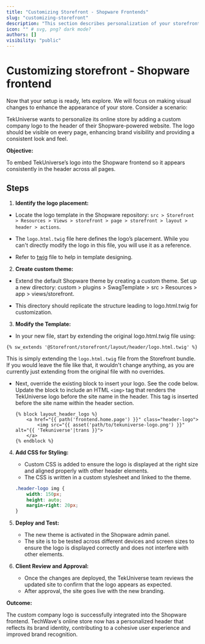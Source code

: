 ```yaml
---
title: "Customizing Storefront - Shopware Frontends"
slug: "customizing-storefront"
description: "This section describes personalization of your storefront by integrating custom branding elements, improving the visual consistency and overall professionalism of your online store."
icon: "" # svg, png? dark mode?
authors: []
visibility: "public"
---
```


# Customizing storefront - Shopware frontend

Now that your setup is ready, lets explore. We will focus on making visual changes to enhance the appearance of your store. Consider a scenario:

TekUniverse wants to personalize its online store by adding a custom company logo to the header of their Shopware-powered website. The logo should be visible on every page, enhancing brand visibility and providing a consistent look and feel.

**Objective:**

To embed TekUniverse’s logo into the Shopware frontend so it appears consistently in the header across all pages.

## Steps

1. **Identify the logo placement:**

- Locate the logo template in the Shopware repository: `src > Storefront > Resources > Views > storefront > page > storefront > layout > header > actions`.

- The `logo.html.twig` file here defines the logo’s placement. While you can't directly modify the logo in this file, you will use it as a reference.

- Refer to [twig](https://twig.symfony.com/doc/3.x/) file to help in template designing.

2. **Create custom theme:**

- Extend the default Shopware theme by creating a custom theme. Set up a new directory: custom > plugins > SwagTemplate > src > Resources > app > views/storefront.

- This directory should replicate the structure leading to logo.html.twig for customization.

3. **Modify the Template:**

- In your new file, start by extending the original logo.html.twig file using:

```text
{% sw_extends '@Storefront/storefront/layout/header/logo.html.twig' %}
```

This is simply extending the `logo.html.twig` file from the Storefront bundle. If you would leave the file like that, it wouldn't change anything, as you are currently just extending from the original file with no overrides.

- Next, override the existing block to insert your logo. See the code below. Update the block to include an HTML `<img>` tag that renders the TekUniverse logo before the site name in the header. This tag is inserted before the site name within the header section.

   ```twig
   {% block layout_header_logo %}
       <a href="{{ path('frontend.home.page') }}" class="header-logo">
           <img src="{{ asset('path/to/tekuniverse-logo.png') }}" alt="{{ 'Tekuniverse'|trans }}">
       </a>
   {% endblock %}
   ```

4. **Add CSS for Styling:**
   - Custom CSS is added to ensure the logo is displayed at the right size and aligned properly with other header elements.
   - The CSS is written in a custom stylesheet and linked to the theme.

   ```css
   .header-logo img {
       width: 150px;
       height: auto;
       margin-right: 20px;
   }
   ```

5. **Deploy and Test:**
   - The new theme is activated in the Shopware admin panel.
   - The site is to be tested across different devices and screen sizes to ensure the logo is displayed correctly and does not interfere with other elements.

6. **Client Review and Approval:**
   - Once the changes are deployed, the TekUniverse team reviews the updated site to confirm that the logo appears as expected.
   - After approval, the site goes live with the new branding.

**Outcome:**

The custom company logo is successfully integrated into the Shopware frontend. TechWave's online store now has a personalized header that reflects its brand identity, contributing to a cohesive user experience and improved brand recognition.
